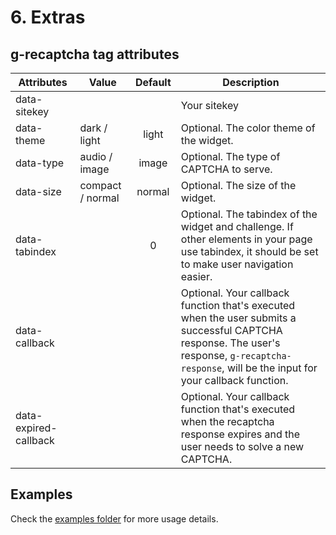 # 6. Extras

## g-recaptcha tag attributes

| Attributes            | Value            | Default | Description                                                                                                                                                                                      |
| --------------------- | ---------------- |:-------:| ------------------------------------------------------------------------------------------------------------------------------------------------------------------------------------------------ |
| data-sitekey          |                  |         | Your sitekey                                                                                                                                                                                     |
| data-theme            | dark / light     | light   | Optional. The color theme of the widget.                                                                                                                                                         |
| data-type             | audio / image    | image   | Optional. The type of CAPTCHA to serve.                                                                                                                                                          |
| data-size             | compact / normal | normal  | Optional. The size of the widget.                                                                                                                                                                |
| data-tabindex         |                  | 0       | Optional. The tabindex of the widget and challenge. If other elements in your page use tabindex, it should be set to make user navigation easier.                                                |
| data-callback         |                  |         | Optional. Your callback function that's executed when the user submits a successful CAPTCHA response. The user's response, `g-recaptcha-response`, will be the input for your callback function. |
| data-expired-callback |                  |         | Optional. Your callback function that's executed when the recaptcha response expires and the user needs to solve a new CAPTCHA.                                                                  |

## Examples

Check the [examples folder](https://github.com/ARCANEDEV/noCAPTCHA/tree/master/examples) for more usage details.
